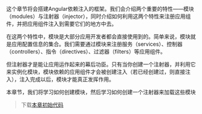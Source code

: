 这个章节将会搭建Angular依赖注入的框架。我们会介绍两个重要的特性——模块（modules）与注射器（injector），同时介绍如何利用这两个特性来注册应用组件，并把应用组件注入到需要它们的地方中去。

在这两个特性中，模块是大部分应用开发者都会直接使用到的。简单来说，模块就是应用配置信息的集合。我们需要通过模块来注册服务（services）、控制器（controllers）、指令（directives）、过滤器（filters）等应用组件。

但注射器才是能让应用运作起来的幕后功臣。只有当你创建一个注射器，并利用它来实例化模块，模块依赖的应用组件才会被创建注入（若已经创建过，则直接注入），注入完成以后，模块才能真正发挥作用。

本章节，我们将学习如何创建模块，然后学习如何创建一个注射器来加载这些模块

> 下载[本章初始代码](https://github.com/teropa/build-your-own-angularjs/releases/tag/chapter10-expressions-and-watches)

